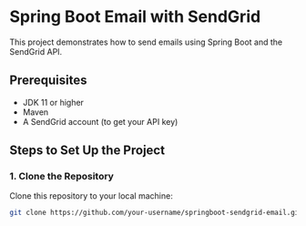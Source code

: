 # Spring Boot Email with SendGrid

This project demonstrates how to send emails using Spring Boot and the SendGrid API.

## Prerequisites

- JDK 11 or higher
- Maven
- A SendGrid account (to get your API key)
  
## Steps to Set Up the Project

### 1. Clone the Repository

Clone this repository to your local machine:

```bash
git clone https://github.com/your-username/springboot-sendgrid-email.git
